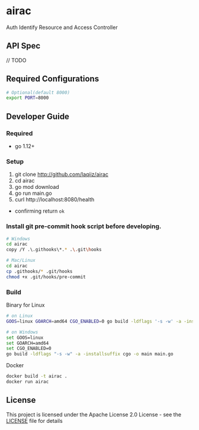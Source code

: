 # airac
Auth Identify Resource and Access Controller

## API Spec

// TODO

## Required Configurations

```sh
# Optional(default 8000) 
export PORT=8000
```


## Developer Guide

### Required

* go 1.12+

### Setup
       
1. git clone http://github.com/laqiiz/airac
2. cd airac
3. go mod download
4. go run main.go
5. curl http://localhost:8080/health
  * confirming return `ok`

### Install git pre-commit hook script before developing.

```bash
# Windows
cd airac
copy /Y .\.githooks\*.* .\.git\hooks

# Mac/Linux
cd airac
cp .githooks/* .git/hooks
chmod +x .git/hooks/pre-commit
```

### Build

Binary for Linux
 
```sh
# on Linux
GOOS=linux GOARCH=amd64 CGO_ENABLED=0 go build -ldflags '-s -w' -a -installsuffix cgo -o main main.go

# on Windows
set GOOS=linux
set GOARCH=amd64
set CGO_ENABLED=0
go build -ldflags "-s -w" -a -installsuffix cgo -o main main.go
```

Docker
```sh
docker build -t airac .
docker run airac
```

## License

This project is licensed under the Apache License 2.0 License - see the [LICENSE](LICENSE) file for details

